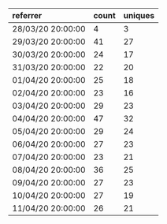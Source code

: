 | referrer          | count | uniques |
| :---------------- | :---- | :------ |
| 28/03/20 20:00:00 | 4     | 3       |
| 29/03/20 20:00:00 | 41    | 27      |
| 30/03/20 20:00:00 | 24    | 17      |
| 31/03/20 20:00:00 | 22    | 20      |
| 01/04/20 20:00:00 | 25    | 18      |
| 02/04/20 20:00:00 | 23    | 16      |
| 03/04/20 20:00:00 | 29    | 23      |
| 04/04/20 20:00:00 | 47    | 32      |
| 05/04/20 20:00:00 | 29    | 24      |
| 06/04/20 20:00:00 | 27    | 23      |
| 07/04/20 20:00:00 | 23    | 21      |
| 08/04/20 20:00:00 | 36    | 25      |
| 09/04/20 20:00:00 | 27    | 23      |
| 10/04/20 20:00:00 | 27    | 19      |
| 11/04/20 20:00:00 | 26    | 21      |